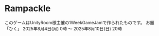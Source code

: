﻿# Rampackle

このゲームはUnityRoom様主催の1WeekGameJamで作られたものです。
お題「ひく」
2025年8月4日(月) 0時 〜 2025年8月10日(日) 20時


